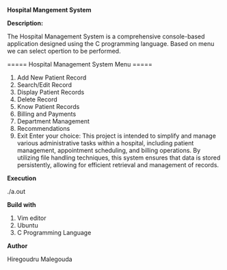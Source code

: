 **Hospital Mangement System**  

**Description:**  

The Hospital Management System is a comprehensive console-based application designed using the C programming language. Based on menu we can select opertion to be performed.  

===== Hospital Management System Menu =====
1. Add New Patient Record
2. Search/Edit Record
3. Display Patient Records
4. Delete Record
5. Know Patient Records
6. Billing and Payments
7. Department Management
8. Recommendations
9. Exit
Enter your choice:
This project is intended to simplify and manage various administrative tasks within a hospital, including patient management, appointment scheduling, and billing operations.
By utilizing file handling techniques, this system ensures that data is stored persistently, allowing for efficient retrieval and management of records.

**Execution**

./a.out

**Build with**
1. Vim editor
2. Ubuntu
3. C Programming Language

**Author**  

Hiregoudru Malegouda
